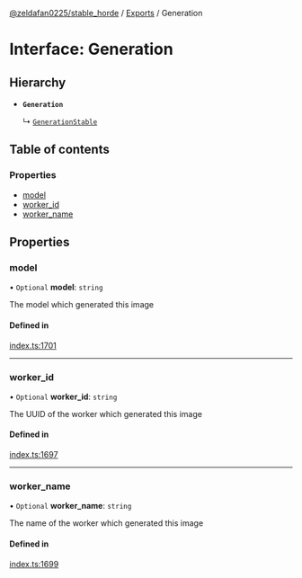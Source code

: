 [@zeldafan0225/stable_horde](../README.md) / [Exports](../modules.md) / Generation

# Interface: Generation

## Hierarchy

- **`Generation`**

  ↳ [`GenerationStable`](GenerationStable.md)

## Table of contents

### Properties

- [model](Generation.md#model)
- [worker\_id](Generation.md#worker_id)
- [worker\_name](Generation.md#worker_name)

## Properties

### model

• `Optional` **model**: `string`

The model which generated this image

#### Defined in

[index.ts:1701](https://github.com/MrlolDev/stable_horde/blob/07c9e41/index.ts#L1701)

___

### worker\_id

• `Optional` **worker\_id**: `string`

The UUID of the worker which generated this image

#### Defined in

[index.ts:1697](https://github.com/MrlolDev/stable_horde/blob/07c9e41/index.ts#L1697)

___

### worker\_name

• `Optional` **worker\_name**: `string`

The name of the worker which generated this image

#### Defined in

[index.ts:1699](https://github.com/MrlolDev/stable_horde/blob/07c9e41/index.ts#L1699)
